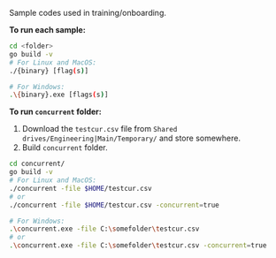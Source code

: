 Sample codes used in training/onboarding.

**To run each sample:**
```bash
cd <folder>
go build -v
# For Linux and MacOS:
./{binary} [flag(s)]

# For Windows:
.\{binary}.exe [flags(s)]
```

**To run `concurrent` folder:**
1. Download the `testcur.csv` file from `Shared drives/Engineering|Main/Temporary/` and store somewhere.
2. Build `concurrent` folder.
```bash
cd concurrent/
go build -v
# For Linux and MacOS:
./concurrent -file $HOME/testcur.csv
# or
./concurrent -file $HOME/testcur.csv -concurrent=true

# For Windows:
.\concurrent.exe -file C:\somefolder\testcur.csv
# or
.\concurrent.exe -file C:\somefolder\testcur.csv -concurrent=true
```
